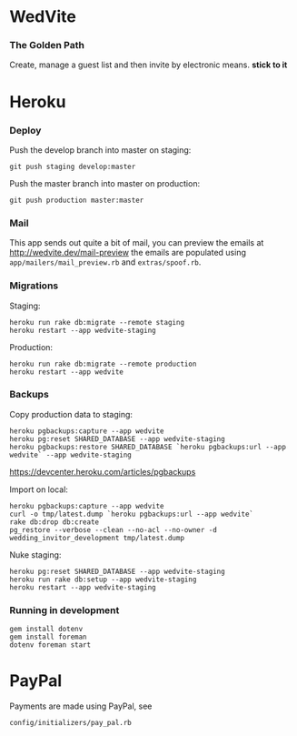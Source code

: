 # WedVite

### The Golden Path

Create, manage a guest list and then invite by electronic means. __stick
to it__

# Heroku

### Deploy

Push the develop branch into master on staging:

    git push staging develop:master

Push the master branch into master on production:

    git push production master:master

### Mail

This app sends out quite a bit of mail, you can preview the emails at
http://wedvite.dev/mail-preview the emails are populated using
`app/mailers/mail_preview.rb` and `extras/spoof.rb`.

### Migrations

Staging:

    heroku run rake db:migrate --remote staging
    heroku restart --app wedvite-staging

Production:

    heroku run rake db:migrate --remote production
    heroku restart --app wedvite

### Backups

Copy production data to staging:

    heroku pgbackups:capture --app wedvite
    heroku pg:reset SHARED_DATABASE --app wedvite-staging
    heroku pgbackups:restore SHARED_DATABASE `heroku pgbackups:url --app wedvite` --app wedvite-staging

https://devcenter.heroku.com/articles/pgbackups

Import on local:

    heroku pgbackups:capture --app wedvite
    curl -o tmp/latest.dump `heroku pgbackups:url --app wedvite`
    rake db:drop db:create
    pg_restore --verbose --clean --no-acl --no-owner -d wedding_invitor_development tmp/latest.dump

Nuke staging:

    heroku pg:reset SHARED_DATABASE --app wedvite-staging
    heroku run rake db:setup --app wedvite-staging
    heroku restart --app wedvite-staging

### Running in development

    gem install dotenv
    gem install foreman
    dotenv foreman start
# PayPal

Payments are made using PayPal, see

    config/initializers/pay_pal.rb
